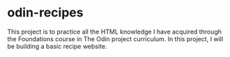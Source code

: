 # odin-recipes

This project is to practice all the HTML knowledge I have acquired through the Foundations course in The Odin project curriculum.
In this project, I will be building a basic recipe website. 


